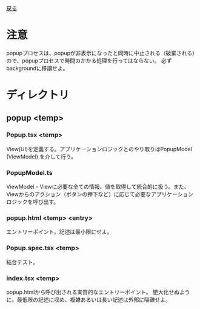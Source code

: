 [戻る](../README.md)

# 注意
popupプロセスは、popupが非表示になったと同時に中止される（破棄される）ので、popupプロセスで時間のかかる処理を行ってはならない。
必ずbackgroundに移譲せよ。

# ディレクトリ

## popup \<temp\>

### Popup.tsx \<temp\>
View(UI)を定義する。アプリケーションロジックとのやり取りはPopupModel (ViewModel) を介して行う。

### PopupModel.ts
ViewModel - Viewに必要な全ての情報、値を取得して統合的に扱う。また、Viewからのアクション（ボタンの押下など）に応じて必要なアプリケーションロジックを呼び出す。

### popup.html \<temp\> \<entry\>
エントリーポイント。記述は最小限にせよ。

### Popup.spec.tsx \<temp\>
結合テスト。

### index.tsx \<temp\>
popup.htmlから呼び出される実質的なエントリーポイント。
肥大化せぬように。最低限の記述に収め、複雑あるいは長い記述は外部に隔離せよ。
